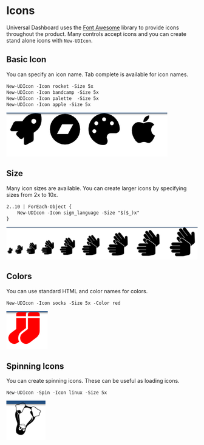 # Icons

Universal Dashboard uses the [Font Awesome](https://fontawesome.com/icons?from=io) library to provide icons throughout the product. Many controls accept icons and you can create stand alone icons with `New-UDIcon`.

## Basic Icon

You can specify an icon name. Tab complete is available for icon names. 

```text
New-UDIcon -Icon rocket -Size 5x
New-UDIcon -Icon bandcamp -Size 5x
New-UDIcon -Icon palette  -Size 5x
New-UDIcon -Icon apple -Size 5x
```

![](../.gitbook/assets/image%20%2826%29.png)

## Size 

Many icon sizes are available. You can create larger icons by specifying sizes from 2x to 10x.

```text
2..10 | ForEach-Object {
    New-UDIcon -Icon sign_language -Size "$($_)x"
}
```

![Icon Sizes](../.gitbook/assets/image%20%2850%29.png)

## Colors 

You can use standard HTML and color names for colors. 

```text
New-UDIcon -Icon socks -Size 5x -Color red
```

![](../.gitbook/assets/image%20%2817%29.png)

## Spinning Icons

You can create spinning icons. These can be useful as loading icons. 

```text
New-UDIcon -Spin -Icon linux -Size 5x
```

![](../.gitbook/assets/image%20%2812%29.png)

